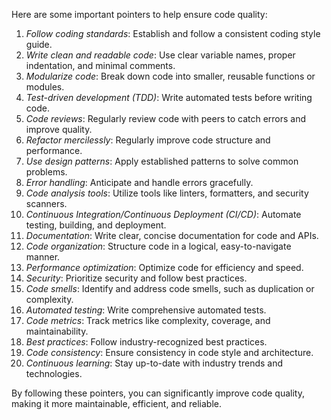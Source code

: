 Here are some important pointers to help ensure code quality:

1. *Follow coding standards*: Establish and follow a consistent coding style guide.
2. *Write clean and readable code*: Use clear variable names, proper indentation, and minimal comments.
3. *Modularize code*: Break down code into smaller, reusable functions or modules.
4. *Test-driven development (TDD)*: Write automated tests before writing code.
5. *Code reviews*: Regularly review code with peers to catch errors and improve quality.
6. *Refactor mercilessly*: Regularly improve code structure and performance.
7. *Use design patterns*: Apply established patterns to solve common problems.
8. *Error handling*: Anticipate and handle errors gracefully.
9. *Code analysis tools*: Utilize tools like linters, formatters, and security scanners.
10. *Continuous Integration/Continuous Deployment (CI/CD)*: Automate testing, building, and deployment.
11. *Documentation*: Write clear, concise documentation for code and APIs.
12. *Code organization*: Structure code in a logical, easy-to-navigate manner.
13. *Performance optimization*: Optimize code for efficiency and speed.
14. *Security*: Prioritize security and follow best practices.
15. *Code smells*: Identify and address code smells, such as duplication or complexity.
16. *Automated testing*: Write comprehensive automated tests.
17. *Code metrics*: Track metrics like complexity, coverage, and maintainability.
18. *Best practices*: Follow industry-recognized best practices.
19. *Code consistency*: Ensure consistency in code style and architecture.
20. *Continuous learning*: Stay up-to-date with industry trends and technologies.

By following these pointers, you can significantly improve code quality, making it more maintainable, efficient, and reliable.